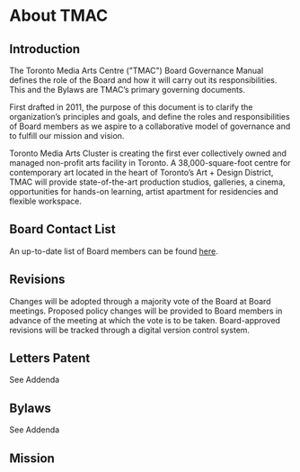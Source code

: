 # About TMAC

## Introduction

The Toronto Media Arts Centre ("TMAC") Board Governance Manual defines the role of the Board and how it will carry out its responsibilities. This and the Bylaws are TMAC’s primary governing documents.

First drafted in 2011, the purpose of this document is to clarify the organization’s principles and goals, and define the roles and responsibilities of Board members as we aspire to a collaborative model of governance and to fulfill our mission and vision.

Toronto Media Arts Cluster is creating the first ever collectively owned and managed non-profit arts facility in Toronto. A 38,000-square-foot centre for contemporary art located in the heart of Toronto’s Art + Design District, TMAC will provide state-of-the-art production studios, galleries, a cinema, opportunities for hands-on learning, artist apartment for residencies and flexible workspace.

## Board Contact List

An up-to-date list of Board members can be found [here](/director-register.md).

## Revisions

Changes will be adopted through a majority vote of the Board at Board meetings. Proposed policy changes will be provided to Board members in advance of the meeting at which the vote is to be taken. Board-approved revisions will be tracked through a digital version control system.

## Letters Patent

See Addenda

## Bylaws

See Addenda

## Mission



